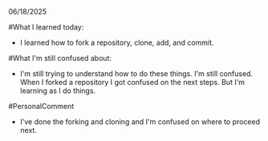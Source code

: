 06/18/2025

#What I learned today:
- I learned how to fork a repository, clone, add, and commit.

#What I'm still confused about: 
- I'm still trying to understand how to do these things. I'm still confused. When I forked a repository I got confused on the next steps. But I'm learning as I do things.

#PersonalComment
- I've done the forking and cloning and I'm confused on where to proceed next.